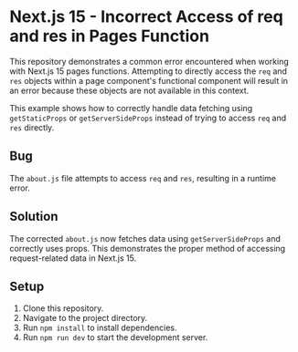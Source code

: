 # Next.js 15 - Incorrect Access of req and res in Pages Function

This repository demonstrates a common error encountered when working with Next.js 15 pages functions.  Attempting to directly access the `req` and `res` objects within a page component's functional component will result in an error because these objects are not available in this context.

This example shows how to correctly handle data fetching using `getStaticProps` or `getServerSideProps` instead of trying to access `req` and `res` directly.

## Bug

The `about.js` file attempts to access `req` and `res`, resulting in a runtime error.

## Solution

The corrected `about.js` now fetches data using `getServerSideProps` and correctly uses props.  This demonstrates the proper method of accessing request-related data in Next.js 15.

## Setup

1.  Clone this repository.
2.  Navigate to the project directory.
3.  Run `npm install` to install dependencies.
4.  Run `npm run dev` to start the development server.
